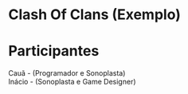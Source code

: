 # Clash Of Clans (Exemplo)

# Participantes

Cauã - (Programador e Sonoplasta)<br>
Inácio - (Sonoplasta e Game Designer)